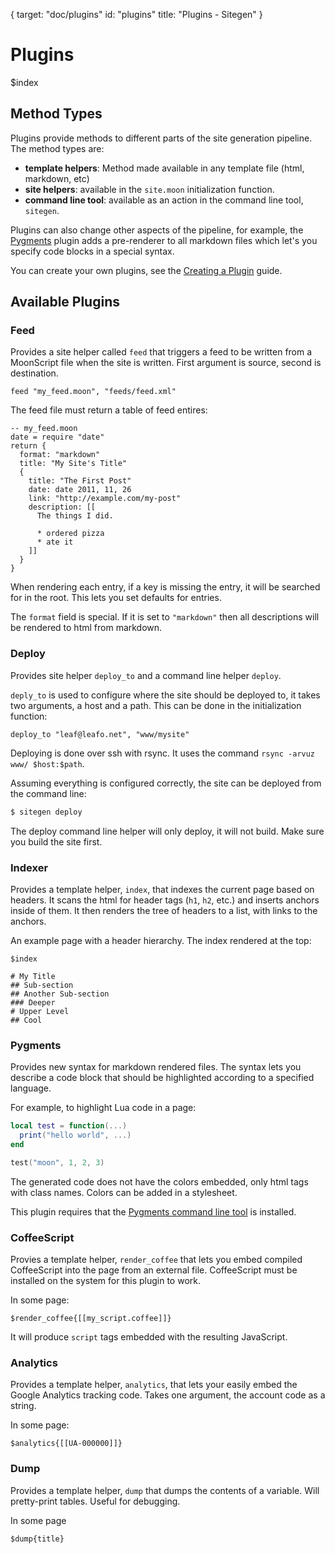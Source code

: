 {
  target: "doc/plugins"
  id: "plugins"
  title: "Plugins - Sitegen"
}

# Plugins

$index

## Method Types

Plugins provide methods to different parts of the site generation pipeline. The
method types are:

* **template helpers**: Method made available in any template file (html, markdown, etc)
* **site helpers**: available in the `site.moon` initialization function.
* **command line tool**: available as an action in the command line tool, `sitegen`.

Plugins can also change other aspects of the pipeline, for example, the
[Pygments](#pygments) plugin adds a pre-renderer to all markdown files which
let's you specify code blocks in a special syntax.

You can create your own plugins, see the [Creating a Plugin]($root/doc/creating-a-plugin.html) guide.

## Available Plugins

### Feed

Provides a site helper called `feed` that triggers a feed to be written from a
MoonScript file when the site is written. First argument is source, second is
destination.

```moon
feed "my_feed.moon", "feeds/feed.xml"
```

The feed file must return a table of feed entires:

```moon
-- my_feed.moon
date = require "date"
return {
  format: "markdown"
  title: "My Site's Title"
  {
    title: "The First Post"
    date: date 2011, 11, 26
    link: "http://example.com/my-post"
    description: [[
      The things I did.

      * ordered pizza
      * ate it
    ]]
  }
}
```


When rendering each entry, if a key is missing the entry, it will be searched
for in the root. This lets you set defaults for entries.

The `format` field is special. If it is set to `"markdown"` then all
descriptions will be rendered to html from markdown.

### Deploy

Provides site helper `deploy_to` and a command line helper `deploy`.

`deply_to` is used to configure where the site should be deployed to, it takes
two arguments, a host and a path. This can be done in the initialization
function:

```moon
deploy_to "leaf@leafo.net", "www/mysite"
```

Deploying is done over ssh with rsync. It uses the command `rsync -arvuz www/
$host:$path`.

Assuming everything is configured correctly, the site can be deployed from the
command line:

```bash
$ sitegen deploy
```

The deploy command line helper will only deploy, it will not build. Make sure
you build the site first.

### Indexer

Provides a template helper, `index`, that indexes the current page based on
headers. It scans the html for header tags (`h1`, `h2`, etc.) and inserts
anchors inside of them. It then renders the tree of headers to a list, with
links to the anchors.

An example page with a header hierarchy. The index rendered at the top:

    $index

    # My Title
    ## Sub-section
    ## Another Sub-section
    ### Deeper
    # Upper Level
    ## Cool

### Pygments

Provides new syntax for markdown rendered files. The syntax lets you describe a
code block that should be highlighted according to a specified language.

For example, to highlight Lua code in a page:

```lua
local test = function(...)
  print("hello world", ...)
end

test("moon", 1, 2, 3)
```

The generated code does not have the colors embedded, only html tags with class
names. Colors can be added in a stylesheet.

This plugin requires that the [Pygments command line
tool](http://pygments.org/docs/cmdline/) is installed.

### CoffeeScript

Provies a template helper, `render_coffee` that lets you embed compiled
CoffeeScript into the page from an external file. CoffeeScript must be
installed on the system for this plugin to work.

In some page:


    $render_coffee{[[my_script.coffee]]}

It will produce `script` tags embedded with the resulting JavaScript.

### Analytics

Provides a template helper, `analytics`, that lets your easily embed the Google
Analytics tracking code. Takes one argument, the account code as a string.

In some page:

    $analytics{[[UA-000000]]}

### Dump

Provides a template helper, `dump` that dumps the contents of a variable.
Will pretty-print tables. Useful for debugging.

In some page

    $dump{title}

